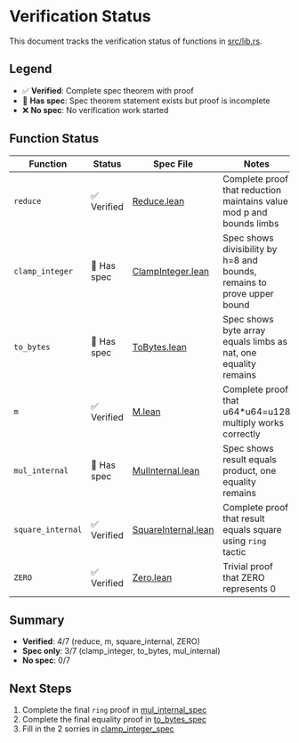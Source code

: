 # Verification Status

This document tracks the verification status of functions in [src/lib.rs](src/lib.rs).

## Legend

- ✅ **Verified**: Complete spec theorem with proof
- 📝 **Has spec**: Spec theorem statement exists but proof is incomplete
- ❌ **No spec**: No verification work started

## Function Status

| Function          | Status      | Spec File                                                       | Notes                                                                   |
| ----------------- | ----------- | --------------------------------------------------------------- | ----------------------------------------------------------------------- |
| `reduce`          | ✅ Verified | [Reduce.lean](verify/Verify/Proofs/Reduce.lean)                 | Complete proof that reduction maintains value mod p and bounds limbs    |
| `clamp_integer`   | 📝 Has spec | [ClampInteger.lean](verify/Verify/Proofs/ClampInteger.lean)   | Spec shows divisibility by h=8 and bounds, remains to prove upper bound |
| `to_bytes`        | 📝 Has spec | [ToBytes.lean](verify/Verify/Proofs/ToBytes.lean)               | Spec shows byte array equals limbs as nat, one equality remains         |
| `m`               | ✅ Verified | [M.lean](verify/Verify/Proofs/M.lean)                           | Complete proof that u64\*u64=u128 multiply works correctly              |
| `mul_internal`    | 📝 Has spec | [MulInternal.lean](verify/Verify/Proofs/MulInternal.lean)       | Spec shows result equals product, one equality remains                  |
| `square_internal` | ✅ Verified | [SquareInternal.lean](verify/Verify/Proofs/SquareInternal.lean) | Complete proof that result equals square using `ring` tactic            |
| `ZERO`            | ✅ Verified | [Zero.lean](verify/Verify/Proofs/Zero.lean)                     | Trivial proof that ZERO represents 0                                    |

## Summary

- **Verified**: 4/7 (reduce, m, square_internal, ZERO)
- **Spec only**: 3/7 (clamp_integer, to_bytes, mul_internal)
- **No spec**: 0/7

## Next Steps

1. Complete the final `ring` proof in [mul_internal_spec](verify/Verify/Proofs/MulInternal.lean:131)
2. Complete the final equality proof in [to_bytes_spec](verify/Verify/Proofs/ToBytes.lean:39)
3. Fill in the 2 sorries in [clamp_integer_spec](verify/Verify/Proofs/ClampInteger.lean:68)
